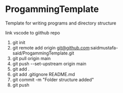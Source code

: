 # ProgammingTemplate

Template for writing programs and directory structure

link vscode to giithub repo

1. git init
2. git remote add origin git@github.com:saidmustafa-said/ProgammingTemplate.git
3. git pull origin main
4. git push --set-upstream origin main
5. git add .
6. git add .gitignore README.md
7. git commit -m "Folder structure added"
8. git push
